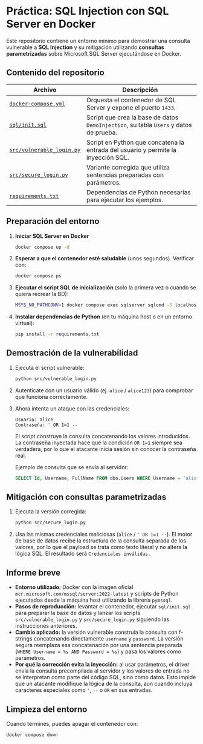 # Práctica: SQL Injection con SQL Server en Docker

Este repositorio contiene un entorno mínimo para demostrar una consulta vulnerable a **SQL Injection** y su mitigación utilizando **consultas parametrizadas** sobre Microsoft SQL Server ejecutándose en Docker.

## Contenido del repositorio

| Archivo | Descripción |
|---------|-------------|
| [`docker-compose.yml`](docker-compose.yml) | Orquesta el contenedor de SQL Server y expone el puerto `1433`.
| [`sql/init.sql`](sql/init.sql) | Script que crea la base de datos `DemoInjection`, su tabla `Users` y datos de prueba.
| [`src/vulnerable_login.py`](src/vulnerable_login.py) | Script en Python que concatena la entrada del usuario y permite la inyección SQL.
| [`src/secure_login.py`](src/secure_login.py) | Variante corregida que utiliza sentencias preparadas con parámetros.
| [`requirements.txt`](requirements.txt) | Dependencias de Python necesarias para ejecutar los ejemplos.

## Preparación del entorno

1. **Iniciar SQL Server en Docker**

   ```bash
   docker compose up -d
   ```

2. **Esperar a que el contenedor esté saludable** (unos segundos). Verificar con:

   ```bash
   docker compose ps
   ```

3. **Ejecutar el script SQL de inicialización** (solo la primera vez o cuando se quiera recrear la BD):

   ```bash
   MSYS_NO_PATHCONV=1 docker compose exec sqlserver sqlcmd -S localhost -U sa -P 'YourStrong!Passw0rd' -i /sql/init.sql
   ```

4. **Instalar dependencias de Python** (en tu máquina host o en un entorno virtual):

   ```bash
   pip install -r requirements.txt
   ```

## Demostración de la vulnerabilidad

1. Ejecuta el script vulnerable:

   ```bash
   python src/vulnerable_login.py
   ```

2. Autentícate con un usuario válido (ej. `alice` / `alice123`) para comprobar que funciona correctamente.
3. Ahora intenta un ataque con las credenciales:

   ```text
   Usuario: alice
   Contraseña: ' OR 1=1 --
   ```

   El script construye la consulta concatenando los valores introducidos. La contraseña inyectada hace que la condición `OR 1=1` siempre sea verdadera, por lo que el atacante inicia sesión sin conocer la contraseña real.

   Ejemplo de consulta que se envía al servidor:

   ```sql
   SELECT Id, Username, FullName FROM dbo.Users WHERE Username = 'alice' AND Password = '' OR 1=1 --'
   ```

## Mitigación con consultas parametrizadas

1. Ejecuta la versión corregida:

   ```bash
   python src/secure_login.py
   ```

2. Usa las mismas credenciales maliciosas (`alice` / `' OR 1=1 --`). El motor de base de datos recibe la estructura de la consulta separada de los valores, por lo que el payload se trata como texto literal y no altera la lógica SQL. El resultado será `Credenciales inválidas.`

## Informe breve

- **Entorno utilizado:** Docker con la imagen oficial `mcr.microsoft.com/mssql/server:2022-latest` y scripts de Python ejecutados desde la máquina host utilizando la librería `pymssql`.
- **Pasos de reproducción:** levantar el contenedor, ejecutar `sql/init.sql` para preparar la base de datos y lanzar los scripts `src/vulnerable_login.py` y `src/secure_login.py` siguiendo las instrucciones anteriores.
- **Cambio aplicado:** la versión vulnerable construía la consulta con f-strings concatenando directamente `username` y `password`. La versión segura reemplaza esa concatenación por una sentencia preparada (`WHERE Username = %s AND Password = %s`) y pasa los valores como parámetros.
- **Por qué la corrección evita la inyección:** al usar parámetros, el driver envía la consulta precompilada al servidor y los valores de entrada no se interpretan como parte del código SQL, sino como datos. Esto impide que un atacante modifique la lógica de la consulta, aun cuando incluya caracteres especiales como `'`, `--` o `OR` en sus entradas.

## Limpieza del entorno

Cuando termines, puedes apagar el contenedor con:

```bash
docker compose down
```
